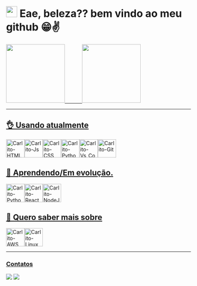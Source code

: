 #  <img height="30em" src="https://upload.wikimedia.org/wikipedia/commons/b/bf/Front-end-logo-color%402x.png"/> Eae, beleza?? bem vindo ao meu github 😁✌

 <div>
  <a href="https://github.com/CarlosMagnani">
  <img height="160em" src="https://github-readme-stats.vercel.app/api?username=CarlosMagnani&show_icons=true&theme=radical&include_all_commits=true&count_private=true"/>
  &nbsp&nbsp&nbsp&nbsp&nbsp&nbsp&nbsp&nbsp&nbsp&nbsp
  <img height="160em" src="https://github-readme-stats.vercel.app/api/top-langs/?username=CarlosMagnani&layout=compact&langs_count=16&theme=radical&hide=vb"/>
    </div><hr/>

  
  <div>

  </div>    
  
   
  ## 👌 Usando atualmente
    
  <div style="display: flex" width="50%">
  <img align="center" alt="Carlito-HTML" height="50em" src="https://cdn.jsdelivr.net/gh/devicons/devicon/icons/html5/html5-plain-wordmark.svg">
  <img align="center" alt="Carlito-Js" height="50em" src="https://iconape.com/wp-content/files/ez/353342/svg/javascript-seeklogo.com.svg">
  <img align="center" alt="Carlito-CSS" height="50em" src="https://cdn.jsdelivr.net/gh/devicons/devicon/icons/css3/css3-plain-wordmark.svg">
  <img align="center" alt="Carlito-Python" height="50em" src="https://upload.wikimedia.org/wikipedia/commons/c/c3/Python-logo-notext.svg">    
  <img align="center" alt="Carlito-Vs_Code" height="50em" src="https://res.cloudinary.com/practicaldev/image/fetch/s--HlRNLfSF--/c_imagga_scale,f_auto,fl_progressive,h_1080,q_auto,w_1080/https://dev-to-uploads.s3.amazonaws.com/uploads/articles/lhgvnc0xmaujbgfy3y28.png">
  <img align="center" alt="Carlito-Git" height="50em" src="https://cdn.jsdelivr.net/gh/devicons/devicon/icons/git/git-plain-wordmark.svg"> 
</div>          
                                                                                    
  
 
  ## 🤔 Aprendendo/Em evolução.
    
  <div style="display: flex" width="50%"> 
  <img align="center" alt="Carlito-Python" height="50em" src="https://upload.wikimedia.org/wikipedia/commons/c/c3/Python-logo-notext.svg">
  <img align="center" alt="Carlito-React" height="50em" src="https://iconape.com/wp-content/files/ec/371378/svg/371378.svg">
  <img align="center" alt="Carlito-NodeJs" height="50em" src="https://upload.wikimedia.org/wikipedia/commons/d/d9/Node.js_logo.svg"> 
  
   
</div> 
  
 ## 👀 Quero saber mais sobre
 
  <div style="display: flex" width="50%">
  <img align="center" alt="Carlito-AWS" height="50em" src="https://iconape.com/wp-content/png_logo_vector/aws-3.png">
  <img align="center" alt="Carlito-Linux" height="50em" src="https://upload.wikimedia.org/wikipedia/commons/3/35/Tux.svg">

  
 </div> <hr/>
 
 ### Contatos
  <div> 
  <a href="https://www.linkedin.com/in/carlos-magnani/" target="_blank"><img src="https://img.shields.io/badge/-LinkedIn-%230077B5?style=for-the-badge&logo=linkedin&logoColor=white" target="_blank"></a> 
  <a href = "mailto:carlosdsmagnani@gmail.com"><img src="https://img.shields.io/badge/-Email-%23333?style=for-the-badge&logo=gmail&logoColor=white" target="_blank"></a>
</div>
